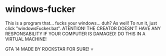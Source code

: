 # windows-fucker
 This is a program that... fucks your windows... duh? As well! To run it, just click "windowsFucker.bat". ATENTION! THE CREATOR DOESN'T HAVE ANY RESPONSABILITY IF YOUR COMPUTER IS DAMAGED! DO THIS IN A VIRTUAL MACHINE!
 
 GTA 14 MADE BY ROCKSTAR FOR SURE! ⭐

